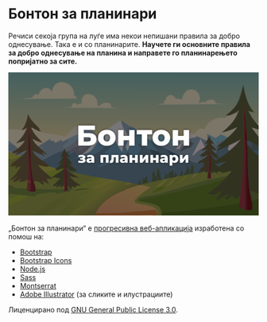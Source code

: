 # Бонтон за планинари

Речиси секоја група на луѓе има некои непишани правила за добро однесување. Така е и со планинарите. **Научете ги основните правила за добро однесување на планина и направете го планинарењето попријатно за сите.**

[![Бонтон за планинари - Планинарење попријатно за сите](/img/BontonZaPlaninari-Promo.png)](https://gocemitevski.github.io/bonton-za-planinari/)

„Бонтон за планинари“ е [прогресивна веб-апликација](https://web.dev/explore/progressive-web-apps) изработена со помош на:

- [Bootstrap](https://getbootstrap.com/)
- [Bootstrap Icons](https://icons.getbootstrap.com/)
- [Node.js](https://nodejs.org/en)
- [Sass](https://sass-lang.com/)
- [Montserrat](https://fonts.google.com/specimen/Montserrat)
- [Adobe Illustrator](https://www.adobe.com/products/illustrator.html) (за сликите и илустрациите)

Лиценцирано под [GNU General Public License 3.0](LICENSE).
